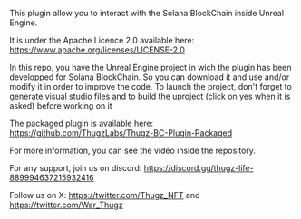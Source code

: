 This plugin allow you to interact with the Solana BlockChain inside Unreal Engine.

It is under the Apache Licence 2.0 available here: https://www.apache.org/licenses/LICENSE-2.0

In this repo, you have the Unreal Engine project in wich the plugin has been developped for Solana BlockChain. So you can download it and use and/or modify it in order to improve the code. To launch the project, don't forget to generate visual studio files and to build the uproject (click on yes when it is asked) before working on it

The packaged plugin is available here: https://github.com/ThugzLabs/Thugz-BC-Plugin-Packaged


For more information, you can see the vidéo inside the repository.

For any support, join us on discord: https://discord.gg/thugz-life-889994637215932416

Follow us on X: https://twitter.com/Thugz_NFT and https://twitter.com/War_Thugz

